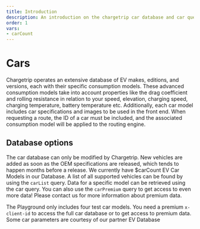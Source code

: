 ```yaml
---
title: Introduction
description: An introduction on the chargetrip car database and car queries
order: 1
vars:
- carCount
---
```


# Cars

Chargetrip operates an extensive database of EV makes, editions, and versions, each with their specific consumption models. These advanced consumption models take into account properties like the drag coefficient and rolling resistance in relation to your speed, elevation, charging speed, charging temperature, battery temperature etc. Additionally, each car model includes car specifications and images to be used in the front end. When requesting a route, the ID of a car must be included, and the associated consumption model will be applied to the routing engine.

## Database options
<replace-vars :vars="vars">

The car database can only be modified by Chargetrip. New vehicles are added as soon as the OEM specifications are released, which tends to happen months before a release. We currently have $carCount EV Car Models in our Database. A list of all supported vehicles can be found by using the `carList` query. Data for a specific model can be retrieved using the car query. You can also use the `carPremium` query to get access to even more data! Please <cta action="smallchat">contact us</cta> for more information about premium data.

</replace-vars>

<note display="block">

The Playground only includes four test car models. You need a premium `x-client-id` to access the full car database or to get access to premium data. Some car parameters are courtesy of our partner EV Database

</note>

<car-list></car-list>

<examples title="Clone an example">
    <!-- Cars -->
    <example 
        href="https://examples.chargetrip.com/?id=car-list" 
        img="cars-example.png" 
        title="Query car list" 
        description="Quickly fetch a list of cars." 
        category="Cars">
    </example>
     <example 
        href="https://examples.chargetrip.com/?id=car-details" 
        img="cars-detail-example.png"
        title="Query car details" 
        description="Fetch all the details of a specific car." 
        category="Cars">
    </example>
</examples>
